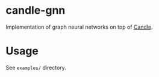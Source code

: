 # candle-gnn

Implementation of graph neural networks on top of [Candle](https://github.com/huggingface/candle/). 

# Usage

See `examples/` directory.
